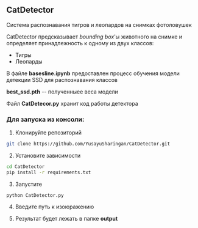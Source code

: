 ## CatDetector
Система распознавания тигров и леопардов на снимках фотоловушек

CatDetector предсказывает *bounding box*'ы животного на снимке и определяет принадлежность к одному из двух классов:
- Тигры
- Леопарды

В файле **basesline.ipynb** предоставлен процесс обучения модели детекции SSD для распознавания классов

**best_ssd.pth** -- полученныее веса модели

Файл **CatDetecor.py** хранит код работы детектора

### Для запуска из консоли:

1. Клонируйте репозиторий
```bash
git clone https://github.com/YusayuSharingan/CatDetector.git
```

2. Установите зависимости
```bash
cd CatDetector
pip install -r requirements.txt
```

3. Запустите
```
python CatDetector.py
```

4. Введите путь к изоюражению

5. Результат будет лежать в папке **output**
